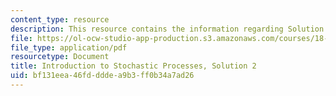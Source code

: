 ```yaml
---
content_type: resource
description: This resource contains the information regarding Solution 2.
file: https://ol-ocw-studio-app-production.s3.amazonaws.com/courses/18-445-introduction-to-stochastic-processes-spring-2015/bf131eea46fddddea9b3ff0b34a7ad26_MIT18_445S15_homework2_sol.pdf
file_type: application/pdf
resourcetype: Document
title: Introduction to Stochastic Processes, Solution 2
uid: bf131eea-46fd-ddde-a9b3-ff0b34a7ad26
---
```

